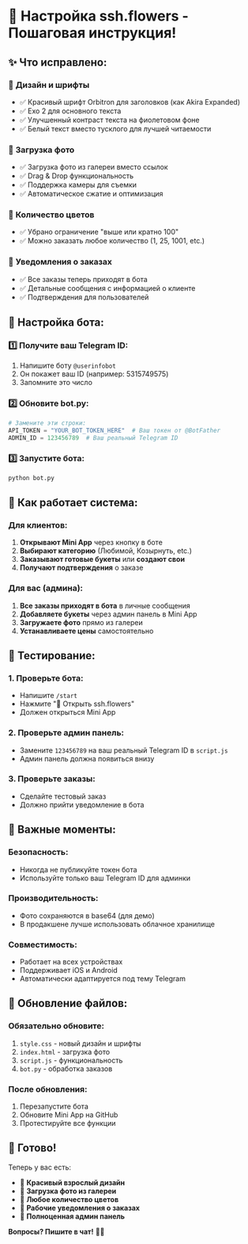 # 🚀 Настройка ssh.flowers - Пошаговая инструкция!

## ✨ Что исправлено:

### 🎨 **Дизайн и шрифты**
- ✅ Красивый шрифт Orbitron для заголовков (как Akira Expanded)
- ✅ Exo 2 для основного текста
- ✅ Улучшенный контраст текста на фиолетовом фоне
- ✅ Белый текст вместо тусклого для лучшей читаемости

### 📸 **Загрузка фото**
- ✅ Загрузка фото из галереи вместо ссылок
- ✅ Drag & Drop функциональность
- ✅ Поддержка камеры для съемки
- ✅ Автоматическое сжатие и оптимизация

### 🔢 **Количество цветов**
- ✅ Убрано ограничение "выше или кратно 100"
- ✅ Можно заказать любое количество (1, 25, 1001, etc.)

### 📱 **Уведомления о заказах**
- ✅ Все заказы теперь приходят в бота
- ✅ Детальные сообщения с информацией о клиенте
- ✅ Подтверждения для пользователей

## 🔧 **Настройка бота:**

### 1️⃣ **Получите ваш Telegram ID:**
1. Напишите боту `@userinfobot`
2. Он покажет ваш ID (например: 5315749575)
3. Запомните это число

### 2️⃣ **Обновите bot.py:**
```python
# Замените эти строки:
API_TOKEN = "YOUR_BOT_TOKEN_HERE"  # Ваш токен от @BotFather
ADMIN_ID = 123456789  # Ваш реальный Telegram ID
```

### 3️⃣ **Запустите бота:**
```bash
python bot.py
```

## 🎯 **Как работает система:**

### **Для клиентов:**
1. **Открывают Mini App** через кнопку в боте
2. **Выбирают категорию** (Любимой, Козырнуть, etc.)
3. **Заказывают готовые букеты** или **создают свои**
4. **Получают подтверждения** о заказе

### **Для вас (админа):**
1. **Все заказы приходят в бота** в личные сообщения
2. **Добавляете букеты** через админ панель в Mini App
3. **Загружаете фото** прямо из галереи
4. **Устанавливаете цены** самостоятельно

## 📱 **Тестирование:**

### **1. Проверьте бота:**
- Напишите `/start`
- Нажмите "🌸 Открыть ssh.flowers"
- Должен открыться Mini App

### **2. Проверьте админ панель:**
- Замените `123456789` на ваш реальный Telegram ID в `script.js`
- Админ панель должна появиться внизу

### **3. Проверьте заказы:**
- Сделайте тестовый заказ
- Должно прийти уведомление в бота

## 🚨 **Важные моменты:**

### **Безопасность:**
- Никогда не публикуйте токен бота
- Используйте только ваш Telegram ID для админки

### **Производительность:**
- Фото сохраняются в base64 (для демо)
- В продакшене лучше использовать облачное хранилище

### **Совместимость:**
- Работает на всех устройствах
- Поддерживает iOS и Android
- Автоматически адаптируется под тему Telegram

## 🔄 **Обновление файлов:**

### **Обязательно обновите:**
1. `style.css` - новый дизайн и шрифты
2. `index.html` - загрузка фото
3. `script.js` - функциональность
4. `bot.py` - обработка заказов

### **После обновления:**
1. Перезапустите бота
2. Обновите Mini App на GitHub
3. Протестируйте все функции

## 🎉 **Готово!**

Теперь у вас есть:
- 🎨 **Красивый взрослый дизайн**
- 📸 **Загрузка фото из галереи**
- 🔢 **Любое количество цветов**
- 📱 **Рабочие уведомления о заказах**
- 👑 **Полноценная админ панель**

**Вопросы? Пишите в чат!** 🌸✨

